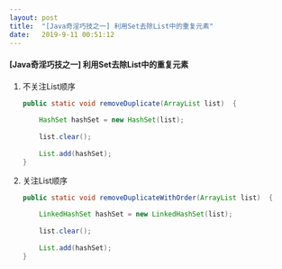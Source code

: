 ```yaml
---
layout: post
title:  "[Java奇淫巧技之一] 利用Set去除List中的重复元素"
date:   2019-9-11 00:51:12
---
```

#### [Java奇淫巧技之一] 利用Set去除List中的重复元素

1. 不关注List顺序

   

   ```java
   public static void removeDuplicate(ArrayList list)  {
     
       HashSet hashSet = new HashSet(list);
     
       list.clear();
     
       List.add(hashSet);
   }
   ```

     

2. 关注List顺序

   

   ```java
   public static void removeDuplicateWithOrder(ArrayList list)  {
     
       LinkedHashSet hashSet = new LinkedHashSet(list);
     
       list.clear();
     
       List.add(hashSet);
   }
   ```
